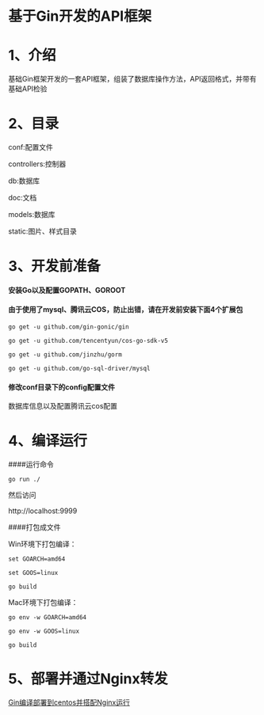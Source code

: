 # 基于Gin开发的API框架

# 1、介绍

基础Gin框架开发的一套API框架，组装了数据库操作方法，API返回格式，并带有基础API检验

# 2、目录

conf:配置文件

controllers:控制器

db:数据库

doc:文档

models:数据库

static:图片、样式目录

# 3、开发前准备

#### 安装Go以及配置GOPATH、GOROOT

#### 由于使用了mysql、腾讯云COS，防止出错，请在开发前安装下面4个扩展包
```
go get -u github.com/gin-gonic/gin

go get -u github.com/tencentyun/cos-go-sdk-v5

go get -u github.com/jinzhu/gorm

go get -u github.com/go-sql-driver/mysql
```

#### 修改conf目录下的config配置文件

数据库信息以及配置腾讯云cos配置

# 4、编译运行

####运行命令
```
go run ./
```
然后访问

http://localhost:9999

####打包成文件

 Win环境下打包编译：
 
``` 
set GOARCH=amd64 

set GOOS=linux

go build
```
 
 Mac环境下打包编译：
 ```
 go env -w GOARCH=amd64
 
 go env -w GOOS=linux
 
 go build
```
 # 5、部署并通过Nginx转发
 [Gin编译部署到centos并搭配Nginx运行](https://hongzx.cn/home/blogShow/155)